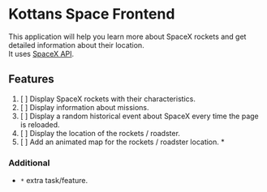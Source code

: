 # Kottans Space Frontend

This application will help you learn more about SpaceX rockets and get detailed information about their location.  
It uses [SpaceX API](https://github.com/r-spacex/SpaceX-API/tree/master/docs/v4).

## Features

1. [ ] Display SpaceX rockets with their characteristics.
2. [ ] Display information about missions.
3. [ ] Display a random historical event about SpaceX every time the page is reloaded.
4. [ ] Display the location of the rockets / roadster.
5. [ ] Add an animated map for the rockets / roadster location. *

### Additional

- `*` extra task/feature.
